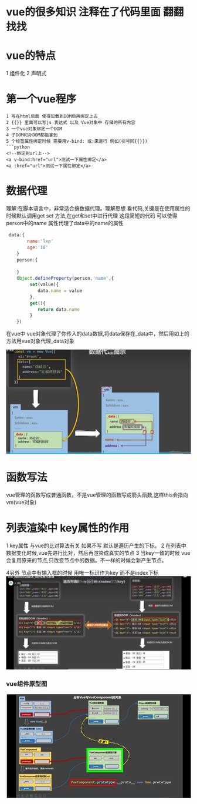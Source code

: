# vue的很多知识 注释在了代码里面 翻翻找找
# vue的特点
1 组件化 2 声明式
# 第一个vue程序
```
1 写在html后面 使得加载到DOM后再绑定上去
2 {{}} 里面可以写js 表达式 以及 Vue对象中 存储的所有内容
3 一个vue对象绑定一个DOM
4 子DOM和孙DOM都能拿到
5 个标签属性绑定时候 需要用v-bind: 或:来进行 例如(引号同{{}})
```python
<!--绑定到url上-->
<a v-bind:href="url">测试一下属性绑定</a>
<a :href="url">测试一下属性绑定</a>
```
# 数据代理
理解:在脚本语言中，非常适合搞数据代理。理解思想
看代码,关键是在使用属性的时候默认调用get set 方法,在get和set中进行代理
这段简短的代码 可以使得person中的name 属性代理了data中的name的属性
```javascript
 data:{
        name:'lxp'
        age:'18'
    }
    person:{

    }
    Object.defineProperty(person,'name',{
         set(value){
            data.name = value
         },
         get(){
            return data.name
         }
    })
```
在vue中 vue对象代理了你传入的data数据,将data保存在_data中，然后用如上的方法用vue对象代理_data对象

![vue代理示意图](../img/vue的代理.png)

# 函数写法
vue管理的函数写成普通函数，不是vue管理的函数写成箭头函数,这样this会指向vm(vue对象)

# 列表渲染中 key属性的作用
 1 key属性 与vue的比对算法有关 如果不写 默认是遍历产生的下标。
 2 在列表中数据变化时候,vue先进行比对，然后再渲染成真实的节点
 3 当key一致的时候 vue会复用原来的节点,只改变节点中的数据。不一样的时候会新产生节点。


 4另外 节点中有输入框的时候 用唯一标识作为key 而不是index下标
 </br>
 ![比对算法图解](../img/diif算法与key.png)

 ### vue组件原型图
 ![原型图](../img/vue组件内置的原型对象.png)